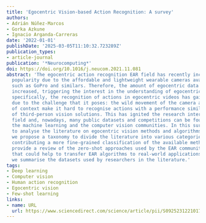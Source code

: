 ```yaml
---
title: 'Egocentric Vision-based Action Recognition: A survey'
authors:
- Adrián Núñez-Marcos
- Gorka Azkune
- Ignacio Arganda-Carreras
date: '2022-01-01'
publishDate: '2025-03-05T11:10:32.723289Z'
publication_types:
- article-journal
publication: '*Neurocomputing*'
doi: https://doi.org/10.1016/j.neucom.2021.11.081
abstract: 'The egocentric action recognition EAR field has recently increased its
  popularity due to the affordable and lightweight wearable cameras available nowadays
  such as GoPro and similars. Therefore, the amount of egocentric data generated has
  increased, triggering the interest in the understanding of egocentric videos. More
  specifically, the recognition of actions in egocentric videos has gained popularity
  due to the challenge that it poses: the wild movement of the camera and the lack
  of context make it hard to recognise actions with a performance similar to that
  of third-person vision solutions. This has ignited the research interest on the
  field and, nowadays, many public datasets and competitions can be found in both
  the machine learning and the computer vision communities. In this survey, we aim
  to analyse the literature on egocentric vision methods and algorithms. For that,
  we propose a taxonomy to divide the literature into various categories with subcategories,
  contributing a more fine-grained classification of the available methods. We also
  provide a review of the zero-shot approaches used by the EAR community, a methodology
  that could help to transfer EAR algorithms to real-world applications. Finally,
  we summarise the datasets used by researchers in the literature.'
tags:
- Deep learning
- Computer vision
- Human action recognition
- Egocentric vision
- Few-shot learning
links:
- name: URL
  url: https://www.sciencedirect.com/science/article/pii/S0925231221017586
---
```

